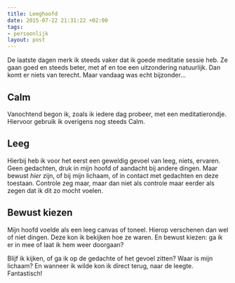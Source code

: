 ```yaml
---
title: Leeghoofd
date: 2015-07-22 21:31:22 +02:00
tags:
- persoonlijk
layout: post
---
```


De laatste dagen merk ik steeds vaker dat ik goede meditatie sessie heb. Ze gaan goed en steeds beter, met af en toe een uitzondering natuurlijk. Dan komt er niets van terecht. Maar vandaag was echt bijzonder... 

## Calm
Vanochtend begon ik, zoals ik iedere dag probeer, met een meditatierondje. Hiervoor gebruik ik overigens nog steeds Calm.

## Leeg
Hierbij heb ik voor het eerst een geweldig gevoel van leeg, niets, ervaren. Geen gedachten, druk in mijn hoofd of aandacht bij andere dingen. Maar bewust _hier_ zijn, of bij mijn lichaam, of in contact met gedachten en deze toestaan. Controle zeg maar, maar dan niet als controle maar eerder als zegen dat ik dit zo mocht voelen. 

## Bewust kiezen
Mijn hoofd voelde als een leeg canvas of toneel. Hierop verschenen dan wel of niet dingen. Deze kon ik bekijken hoe ze waren. En bewust kiezen: ga ik er in mee of laat ik hem weer doorgaan?

Blijf ik kijken, of ga ik op de gedachte of het gevoel zitten? Waar is mijn lichaam? En wanneer ik wilde kon ik direct terug, naar de leegte. Fantastisch!